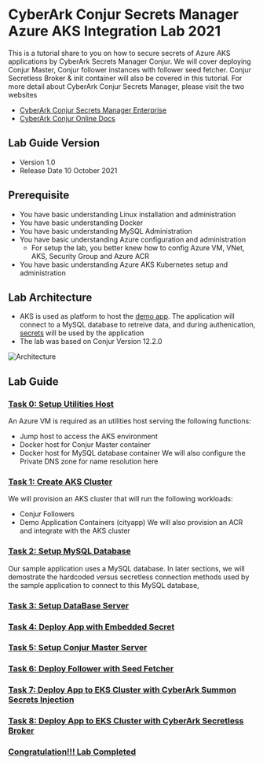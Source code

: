 # CyberArk Conjur Secrets Manager Azure AKS Integration Lab 2021
This is a tutorial share to you on how to secure secrets of Azure AKS applications by CyberArk Secrets Manager Conjur. We will cover deploying Conjur Master, Conjur follower instances with follower seed fetcher. Conjur Secretless Broker & init container will also be covered in this tutorial.
For more detail about CyberArk Conjur Secrets Manager, please visit the two websites

- [CyberArk Conjur Secrets Manager Enterprise](https://www.cyberark.com/products/secrets-manager-enterprise/)
- [CyberArk Conjur Online Docs](https://docs.cyberark.com/Product-Doc/OnlineHelp/AAM-DAP/Latest/en/Content/Get%20Started/WhatIsConjur.html)

## Lab Guide Version
- Version 1.0
- Release Date 10 October 2021

## Prerequisite
- You have basic understanding Linux installation and administration
- You have basic understanding Docker
- You have basic understanding MySQL Administration
- You have basic understanding Azure configuration and administration
  - For setup the lab, you better knew how to config Azure VM, VNet, AKS, Security Group and Azure ACR
- You have basic understanding Azure AKS Kubernetes setup and administration

## Lab Architecture
- AKS is used as platform to host the [demo app](https://github.com/jeepapichet/cityapp). The application will connect to a MySQL database to retreive data, and during authenication, [secrets](https://docs.cyberark.com/Product-Doc/OnlineHelp/AAM-DAP/Latest/en/Content/Get%20Started/key_concepts/secrets.html) will be used by the application
- The lab was based on Conjur Version 12.2.0

![Architecture](https://github.com/ivanckleecity/CyberArk-DAP-EKS-Lap-2021/blob/main/images/architecture_eks.JPG)

## Lab Guide

### [Task 0: Setup Utilities Host](00-Setup_Utilities_Host.md)
An Azure VM is required as an utilities host serving the following functions:
- Jump host to access the AKS environment
- Docker host for Conjur Master container
- Docker host for MySQL database container
We will also configure the Private DNS zone for name resolution here

### [Task 1: Create AKS Cluster](01-Create_AKS_Cluster.md)
We will provision an AKS cluster that will run the following workloads:
- Conjur Followers
- Demo Application Containers (cityapp)
We will also provision an ACR and integrate with the AKS cluster

### [Task 2: Setup MySQL Database](02-Setup-MySQL-Database.md)
Our sample application uses a MySQL database.
In later sections, we will demostrate the hardcoded versus secretless connection methods used by the sample application to connect to this MySQL database,

### [Task 3: Setup DataBase Server](03-Setup_DataBase_Server.md)

### [Task 4: Deploy App with Embedded Secret](04-Deploy_App_with_Embedded_Secret.md)

### [Task 5: Setup Conjur Master Server](05-Setup_Conjur_Master.md)

### [Task 6: Deploy Follower with Seed Fetcher](06-Deploy_Follower_with_Seed_Fetcher.md)

### [Task 7: Deploy App to EKS Cluster with CyberArk Summon Secrets Injection](07-Deploy_App_with_Summon_Secrets_Injects.md)

### [Task 8: Deploy App to EKS Cluster with CyberArk Secretless Broker](08-Deploy_App_with_Cyberark_Secretless_Broker.md)

### [Congratulation!!! Lab Completed](Task09/readme.md)

